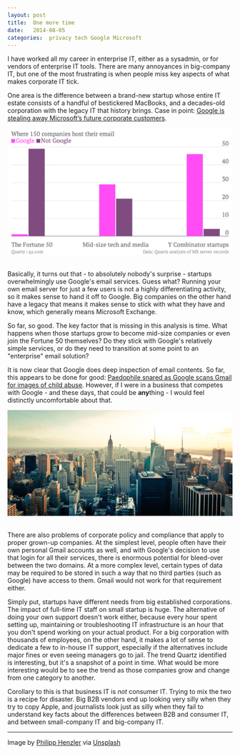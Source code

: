 ```yaml
---
layout: post
title:  One more time 
date:   2014-08-05 
categories:  privacy tech Google Microsoft 
---
```


I have worked all my career in enterprise IT, either as a sysadmin, or for vendors of enterprise IT tools. There are many annoyances in big-company IT, but one of the most frustrating is when people miss key aspects of what makes corporate IT tick.  

One area is the difference between a brand-new startup whose entire IT estate consists of a handful of bestickered MacBooks, and a decades-old corporation with the legacy IT that history brings. Case in point: [Google is stealing away Microsoft’s future corporate customers](http://qz.com/243321/Google-is-stealing-away-microsofts-future-corporate-customers/ "Google is stealing away Microsoft’s future corporate customers").  

![](/images/unknown_filename.266.png)  

Basically, it turns out that - to absolutely nobody's surprise - startups overwhelmingly use Google's email services. Guess what? Running your own email server for just a few users is not a highly differentiating activity, so it makes sense to hand it off to Google. Big companies on the other hand have a legacy that means it makes sense to stick with what they have and know, which generally means Microsoft Exchange.  

So far, so good. The key factor that is missing in this analysis is time. What happens when those startups grow to become mid-size companies or even join the Fortune 50 themselves? Do they stick with Google's relatively simple services, or do they need to transition at some point to an "enterprise" email solution?  

It is now clear that Google does deep inspection of email contents. So far, this appears to be done for good: [Paedophile snared as Google scans Gmail for images of child abuse](http://www.telegraph.co.uk/technology/news/11012008/Paedophile-snared-as-Google-scans-Gmail-for-images-of-child-abuse.html "Paedophile snared as Google scans Gmail for images of child abuse"). However, if I were in a business that competes with Google - and these days, that could be **any**thing - I would feel distinctly uncomfortable about that. 

![](/images/unknown_filename.267.jpeg)  

There are also problems of corporate policy and compliance that apply to proper grown-up companies. At the simplest level, people often have their own personal Gmail accounts as well, and with Google's decision to use that login for all their services, there is enormous potential for bleed-over between the two domains. At a more complex level, certain types of data may be required to be stored in such a way that no third parties (such as Google) have access to them. Gmail would not work for that requirement either.  

Simply put, startups have different needs from big established corporations. The impact of full-time IT staff on small startup is huge. The alternative of doing your own support doesn't work either, because every hour spent setting up, maintaining or troubleshooting IT infrastructure is an hour that you don't spend working on your actual product. For a big corporation with thousands of employees, on the other hand, it makes a lot of sense to dedicate a few to in-house IT support, especially if the alternatives include major fines or even seeing managers go to jail. The trend Quartz identified is interesting, but it's a snapshot of a point in time. What would be more interesting would be to see the trend as those companies grow and change from one category to another.  

Corollary to this is that business IT is *not* consumer IT. Trying to mix the two is a recipe for disaster. Big B2B vendors end up looking very silly when they try to copy Apple, and journalists look just as silly when they fail to understand key facts about the differences between B2B and consumer IT, and between small-company IT and big-company IT.

***
Image by [Philipp Henzler](http://www.philmotion.de) via [Unsplash](http://unsplash.com/)